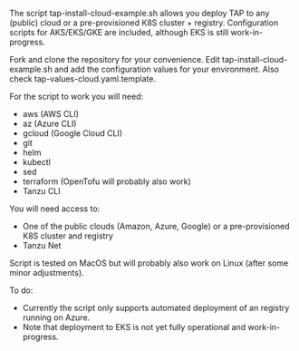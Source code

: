 The script tap-install-cloud-example.sh allows you deploy TAP to any (public) cloud or a pre-provisioned K8S cluster + registry. Configuration scripts for AKS/EKS/GKE are included, although EKS is still work-in-progress.

Fork and clone the repository for your convenience. Edit tap-install-cloud-example.sh and add the configuration values for your environment. Also check tap-values-cloud.yaml.template.

For the script to work you will need:
* aws (AWS CLI)
* az (Azure CLI)
* gcloud (Google Cloud CLI)
* git
* helm
* kubectl
* sed
* terraform (OpenTofu will probably also work)
* Tanzu CLI

You will need access to:
* One of the public clouds (Amazon, Azure, Google) or a pre-provisioned K8S cluster and registry
* Tanzu Net

Script is tested on MacOS but will probably also work on Linux (after some minor adjustments). 

To do:
* Currently the script only supports automated deployment of an registry running on Azure.
* Note that deployment to EKS is not yet fully operational and work-in-progress.